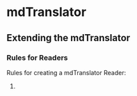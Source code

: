 # mdTranslator

## Extending the mdTranslator

### Rules for Readers

Rules for creating a mdTranslator Reader: 

1. 

